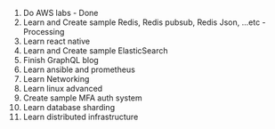 1. Do AWS labs - Done
2. Learn and Create sample Redis, Redis pubsub, Redis Json, ...etc - Processing
3. Learn react native
4. Learn and Create sample ElasticSearch
5. Finish GraphQL blog
6. Learn ansible and prometheus
7. Learn Networking
8. Learn linux advanced
9. Create sample MFA auth system
10. Learn database sharding
11. Learn distributed infrastructure
